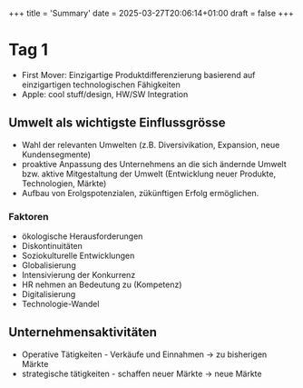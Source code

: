 +++
title = 'Summary'
date = 2025-03-27T20:06:14+01:00
draft = false
+++
# Tag 1

* First Mover: Einzigartige Produktdifferenzierung basierend auf einzigartigen technologischen Fähigkeiten
* Apple: cool stuff/design, HW/SW Integration

## Umwelt als wichtigste Einflussgrösse
* Wahl der relevanten Umwelten (z.B. Diversivikation, Expansion, neue Kundensegmente)
* proaktive Anpassung des Unternehmens an die sich ändernde Umwelt bzw. aktive Mitgestaltung der Umwelt (Entwicklung neuer Produkte, Technologien, Märkte)
* Aufbau von Erolgspotenzialen, zükünftigen Erfolg ermöglichen.

### Faktoren
* ökologische Herausforderungen
* Diskontinuitäten
* Soziokulturelle Entwicklungen
* Globalisierung
* Intensivierung der Konkurrenz
* HR nehmen an Bedeutung zu (Kompetenz)
* Digitalisierung
* Technologie-Wandel

## Unternehmensaktivitäten

* Operative Tätigkeiten - Verkäufe und Einnahmen -> zu bisherigen Märkte
* strategische tätigkeiten - schaffen neuer Märkte -> neue Märkte